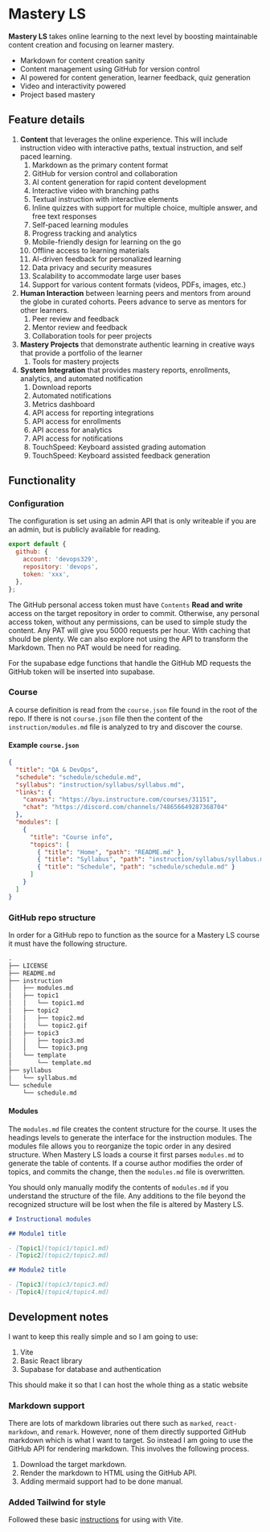 # Mastery LS

**Mastery LS** takes online learning to the next level by boosting maintainable content creation and focusing on learner mastery.

- Markdown for content creation sanity
- Content management using GitHub for version control
- AI powered for content generation, learner feedback, quiz generation
- Video and interactivity powered
- Project based mastery

## Feature details

1. **Content** that leverages the online experience. This will include instruction video with interactive paths, textual instruction, and self paced learning.
   1. Markdown as the primary content format
   1. GitHub for version control and collaboration
   1. AI content generation for rapid content development
   1. Interactive video with branching paths
   1. Textual instruction with interactive elements
   1. Inline quizzes with support for multiple choice, multiple answer, and free text responses
   1. Self-paced learning modules
   1. Progress tracking and analytics
   1. Mobile-friendly design for learning on the go
   1. Offline access to learning materials
   1. AI-driven feedback for personalized learning
   1. Data privacy and security measures
   1. Scalability to accommodate large user bases
   1. Support for various content formats (videos, PDFs, images, etc.)
1. **Human Interaction** between learning peers and mentors from around the globe in curated cohorts. Peers advance to serve as mentors for other learners.
   1. Peer review and feedback
   1. Mentor review and feedback
   1. Collaboration tools for peer projects
1. **Mastery Projects** that demonstrate authentic learning in creative ways that provide a portfolio of the learner
   1. Tools for mastery projects
1. **System Integration** that provides mastery reports, enrollments, analytics, and automated notification
   1. Download reports
   1. Automated notifications
   1. Metrics dashboard
   1. API access for reporting integrations
   1. API access for enrollments
   1. API access for analytics
   1. API access for notifications
   1. TouchSpeed: Keyboard assisted grading automation
   1. TouchSpeed: Keyboard assisted feedback generation

## Functionality

### Configuration

The configuration is set using an admin API that is only writeable if you are an admin, but is publicly available for reading.

```js
export default {
  github: {
    account: 'devops329',
    repository: 'devops',
    token: 'xxx',
  },
};
```

The GitHub personal access token must have `Contents` **Read and write** access on the target repository in order to commit. Otherwise, any personal access token, without any permissions, can be used to simple study the content. Any PAT will give you 5000 requests per hour. With caching that should be plenty. We can also explore not using the API to transform the Markdown. Then no PAT would be need for reading.

For the supabase edge functions that handle the GitHub MD requests the GitHub token will be inserted into supabase.

### Course

A course definition is read from the `course.json` file found in the root of the repo. If there is not `course.json` file then the content of the `instruction/modules.md` file is analyzed to try and discover the course.

#### Example `course.json`

```json
{
  "title": "QA & DevOps",
  "schedule": "schedule/schedule.md",
  "syllabus": "instruction/syllabus/syllabus.md",
  "links": {
    "canvas": "https://byu.instructure.com/courses/31151",
    "chat": "https://discord.com/channels/748656649287368704"
  },
  "modules": [
    {
      "title": "Course info",
      "topics": [
        { "title": "Home", "path": "README.md" },
        { "title": "Syllabus", "path": "instruction/syllabus/syllabus.md" },
        { "title": "Schedule", "path": "schedule/schedule.md" }
      ]
    }
  ]
}
```

### GitHub repo structure

In order for a GitHub repo to function as the source for a Mastery LS course it must have the following structure.

```txt
.
├── LICENSE
├── README.md
├── instruction
│   ├── modules.md
│   ├── topic1
│   │   └── topic1.md
│   ├── topic2
│   │   ├── topic2.md
│   │   └── topic2.gif
│   ├── topic3
│   │   ├── topic3.md
│   │   └── topic3.png
│   └── template
│       └── template.md
├── syllabus
│   └── syllabus.md
└── schedule
    └── schedule.md
```

#### Modules

The `modules.md` file creates the content structure for the course. It uses the headings levels to generate the interface for the instruction modules. The modules file allows you to reorganize the topic order in any desired structure. When Mastery LS loads a course it first parses `modules.md` to generate the table of contents. If a course author modifies the order of topics, and commits the change, then the `modules.md` file is overwritten.

You should only manually modify the contents of `modules.md` if you understand the structure of the file. Any additions to the file beyond the recognized structure will be lost when the file is altered by Mastery LS.

```md
# Instructional modules

## Module1 title

- [Topic1](topic1/topic1.md)
- [Topic2](topic2/topic2.md)

## Module2 title

- [Topic3](topic3/topic3.md)
- [Topic4](topic4/topic4.md)
```

## Development notes

I want to keep this really simple and so I am going to use:

1. Vite
1. Basic React library
1. Supabase for database and authentication

This should make it so that I can host the whole thing as a static website

### Markdown support

There are lots of markdown libraries out there such as `marked`, `react-markdown`, and `remark`. However, none of them directly supported GitHub markdown which is what I want to target. So instead I am going to use the GitHub API for rendering markdown. This involves the following process.

1. Download the target markdown.
1. Render the markdown to HTML using the GitHub API.
1. Adding mermaid support had to be done manual.

### Added Tailwind for style

Followed these basic [instructions](https://tailwindcss.com/docs/installation/using-vite) for using with Vite.
